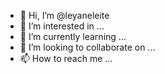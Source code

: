 - 👋 Hi, I’m @leyaneleite
- 👀 I’m interested in ...
- 🌱 I’m currently learning ...
- 💞️ I’m looking to collaborate on ...
- 📫 How to reach me ...

<!---
leyaneleite/leyaneleite is a ✨ special ✨ repository because its `README.md` (this file) appears on your GitHub profile.
You can click the Preview link to take a look at your changes.
--->
